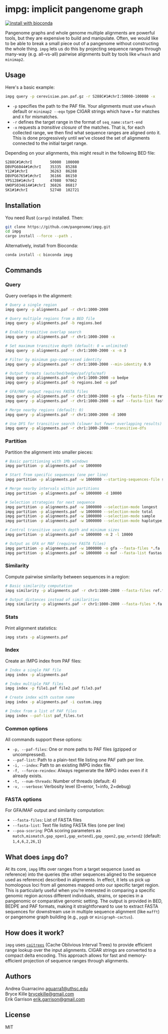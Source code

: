 # impg: implicit pangenome graph

[![install with bioconda](https://img.shields.io/badge/install%20with-bioconda-brightgreen.svg?style=flat)](http://bioconda.github.io/recipes/impg/README.html)

Pangenome graphs and whole genome multiple alignments are powerful tools, but they are expensive to build and manipulate.
Often, we would like to be able to break a small piece out of a pangenome without constructing the whole thing.
`impg` lets us do this by projecting sequence ranges through many-way (e.g. all-vs-all) pairwise alignments built by tools like `wfmash` and `minimap2`.

## Usage

Here's a basic example:

```bash
impg query -p cerevisiae.pan.paf.gz -r S288C#1#chrI:50000-100000 -x
```

- `-p` specifies the path to the PAF file. Your alignments must use `wfmash` default or `minimap2 --eqx` type CIGAR strings which have `=` for matches and `X` for mismatches.
- `-r` defines the target range in the format of `seq_name:start-end`
- `-x` requests a *transitive closure* of the matches. That is, for each collected range, we then find what sequence ranges are aligned onto it. This is done progressively until we've closed the set of alignments connected to the initial target range.

Depending on your alignments, this might result in the following BED file:

```txt
S288C#1#chrI        50000  100000
DBVPG6044#1#chrI    35335  85288
Y12#1#chrI          36263  86288
DBVPG6765#1#chrI    36166  86150
YPS128#1#chrI       47080  97062
UWOPS034614#1#chrI  36826  86817
SK1#1#chrI          52740  102721
```

## Installation

You need Rust (`cargo`) installed. Then:

```bash
git clone https://github.com/pangenome/impg.git
cd impg
cargo install --force --path .
```

Alternatively, install from Bioconda:

```bash
conda install -c bioconda impg
```

## Commands

### Query

Query overlaps in the alignment:

```bash
# Query a single region
impg query -p alignments.paf -r chr1:1000-2000 

# Query multiple regions from a BED file
impg query -p alignments.paf -b regions.bed

# Enable transitive overlap search
impg query -p alignments.paf -r chr1:1000-2000 -x

# Set maximum transitive depth (default: 0 = unlimited)
impg query -p alignments.paf -r chr1:1000-2000 -x -m 3

# Filter by minimum gap-compressed identity
impg query -p alignments.paf -r chr1:1000-2000 --min-identity 0.9

# Output formats (auto/bed/bedpe/paf/gfa/maf)
impg query -p alignments.paf -r chr1:1000-2000 -o bedpe
impg query -p alignments.paf -b regions.bed -o paf

# GFA/MAF output requires FASTA files
impg query -p alignments.paf -r chr1:1000-2000 -o gfa --fasta-files ref.fa genomes.fa
impg query -p alignments.paf -r chr1:1000-2000 -o maf --fasta-list fastas.txt

# Merge nearby regions (default: 0)
impg query -p alignments.paf -r chr1:1000-2000 -d 1000

# Use DFS for transitive search (slower but fewer overlapping results)
impg query -p alignments.paf -r chr1:1000-2000 --transitive-dfs
```

### Partition

Partition the alignment into smaller pieces:

```bash
# Basic partitioning with 1Mb windows
impg partition -p alignments.paf -w 1000000

# Start from specific sequences (one per line)
impg partition -p alignments.paf -w 1000000 --starting-sequences-file seqs.txt

# Merge nearby intervals within partitions
impg partition -p alignments.paf -w 1000000 -d 10000

# Selection strategies for next sequence
impg partition -p alignments.paf -w 1000000 --selection-mode longest        # longest missing region
impg partition -p alignments.paf -w 1000000 --selection-mode total          # most total missing
impg partition -p alignments.paf -w 1000000 --selection-mode sample         # by sample (PanSN)
impg partition -p alignments.paf -w 1000000 --selection-mode haplotype,#    # by haplotype

# Control transitive search depth and minimum sizes
impg partition -p alignments.paf -w 1000000 -m 2 -l 10000

# Output as GFA or MAF (requires FASTA files)
impg partition -p alignments.paf -w 1000000 -o gfa --fasta-files *.fa
impg partition -p alignments.paf -w 1000000 -o maf --fasta-list fastas.txt
```

### Similarity

Compute pairwise similarity between sequences in a region:

```bash
# Basic similarity computation
impg similarity -p alignments.paf -r chr1:1000-2000 --fasta-files ref.fa genomes.fa

# Output distances instead of similarities
impg similarity -p alignments.paf -r chr1:1000-2000 --fasta-files *.fa -d
```

### Stats

Print alignment statistics:

```bash
impg stats -p alignments.paf
```

### Index

Create an IMPG index from PAF files:

```bash
# Index a single PAF file
impg index -p alignments.paf

# Index multiple PAF files
impg index -p file1.paf file2.paf file3.paf

# Create index with custom name
impg index -p alignments.paf -i custom.impg

# Index from a list of PAF files
impg index --paf-list paf_files.txt
```


### Common options

All commands support these options:
- `-p, --paf-files`: One or more paths to PAF files (gzipped or uncompressed).
- `--paf-list`: Path to a plain-text file listing one PAF path per line.
- `-i, --index`: Path to an existing IMPG index file.
- `-f, --force-reindex`: Always regenerate the IMPG index even if it already exists.
- `-t, --num-threads`: Number of threads (default: 4)
- `-v, --verbose`: Verbosity level (0=error, 1=info, 2=debug)

### FASTA options

For GFA/MAF output and similarity computation:

- `--fasta-files`: List of FASTA files
- `--fasta-list`: Text file listing FASTA files (one per line)
- `--poa-scoring`: POA scoring parameters as `match,mismatch,gap_open1,gap_extend1,gap_open2,gap_extend2` (default: `1,4,6,2,26,1`)

## What does `impg` do?

At its core, `impg` lifts over ranges from a target sequence (used as reference) into the queries (the other sequences aligned to the sequence used as reference) described in alignments.
In effect, it lets us pick up homologous loci from all genomes mapped onto our specific target region.
This is particularly useful when you're interested in comparing a specific genomic region across different individuals, strains, or species in a pangenomic or comparative genomic setting.
The output is provided in BED, BEDPE and PAF formats, making it straightforward to use to extract FASTA sequences for downstream use in multiple sequence alignment (like `mafft`) or pangenome graph building (e.g., `pggb` or `minigraph-cactus`).

## How does it work?

`impg` uses [`coitrees`](https://github.com/dcjones/coitrees) (Cache Oblivious Interval Trees) to provide efficient range lookup over the input alignments.
CIGAR strings are converted to a compact delta encoding.
This approach allows for fast and memory-efficient projection of sequence ranges through alignments.

## Authors

Andrea Guarracino <aguarra1@uthsc.edu> \
Bryce Kille <brycekille@gmail.com> \
Erik Garrison <erik.garrison@gmail.com>

## License

MIT
